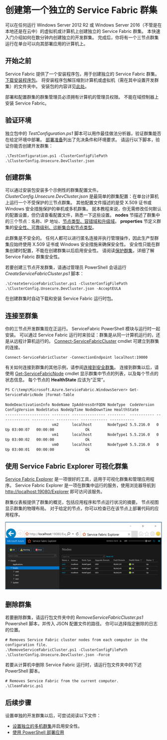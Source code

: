 <properties
    pageTitle="设置独立的 Azure Service Fabric 群集 | Azure"
    description="创建一个独立的开发群集，在同一计算机上运行三个节点。 完成此设置后，即可开始创建多机群集。"
    services="service-fabric"
    documentationcenter=".net"
    author="rwike77"
    manager="timlt"
    editor="" />
<tags
    ms.assetid=""
    ms.service="service-fabric"
    ms.devlang="dotNet"
    ms.topic="get-started-article"
    ms.tgt_pltfrm="NA"
    ms.workload="NA"
    ms.date="04/11/2017"
    wacn.date="05/15/2017"
    ms.author="ryanwi"
    ms.translationtype="Human Translation"
    ms.sourcegitcommit="457fc748a9a2d66d7a2906b988e127b09ee11e18"
    ms.openlocfilehash="a3176fd762dc96b5c43c0f80474995ffd279f4f1"
    ms.contentlocale="zh-cn"
    ms.lasthandoff="05/05/2017" />

# <a name="create-your-first-service-fabric-standalone-cluster"></a>创建第一个独立的 Service Fabric 群集
可以在任何运行 Windows Server 2012 R2 或 Windows Server 2016（不管是在本地还是在云中）的虚拟机或计算机上创建独立的 Service Fabric 群集。 本快速入门介绍如何在数分钟内创建独立的开发群集。  完成后，你将有一个三节点群集运行在单台可以向其部署应用的计算机上。

## <a name="before-you-begin"></a>开始之前
Service Fabric 提供了一个安装程序包，用于创建独立的 Service Fabric 群集。  [下载安装程序包](http://go.microsoft.com/fwlink/?LinkId=730690)。  将安装程序包解压缩到计算机或虚拟机（需在其中设置开发群集）的文件夹中。  安装包的内容详见[此处](/documentation/articles/service-fabric-cluster-standalone-package-contents/)。

部署和配置群集的群集管理员必须拥有计算机的管理员权限。 不能在域控制器上安装 Service Fabric。

## <a name="validate-the-environment"></a>验证环境
独立包中的 *TestConfiguration.ps1* 脚本可以用作最佳做法分析器，验证群集能否在给定环境中部署。 [部署准备](/documentation/articles/service-fabric-cluster-standalone-deployment-preparation/)列出了先决条件和环境要求。 请运行以下脚本，验证你能否创建开发群集：

    .\TestConfiguration.ps1 -ClusterConfigFilePath .\ClusterConfig.Unsecure.DevCluster.json

## <a name="create-the-cluster"></a>创建群集
可以通过安装包安装多个示例性的群集配置文件。 *ClusterConfig.Unsecure.DevCluster.json* 是最简单的群集配置：在单台计算机上运行一个不受保护的三节点群集。  其他配置文件描述的是受 X.509 证书或 Windows 安全措施保护的单机或多机群集。  就本教程来说，你无需修改任何默认的配置设置，但仍请查看配置文件，熟悉一下这些设置。  **nodes** 节描述了群集中的三个节点：名称、IP 地址、[节点类型、容错域和升级域](/documentation/articles/service-fabric-cluster-manifest/#nodes-on-the-cluster)。  **properties** 节定义群集的[安全性、可靠级别、诊断集合和节点类型](/documentation/articles/service-fabric-cluster-manifest/#cluster-properties)。

此群集是不安全的。  任何人都可以进行匿名连接并执行管理操作，因此生产型群集应始终使用 X.509 证书或 Windows 安全措施来确保安全性。  安全性只能在群集创建时配置，不能在创建群集以后启用安全性。  请阅读[保护群集](/documentation/articles/service-fabric-cluster-security/)，详细了解 Service Fabric 群集安全性。  

若要创建三节点开发群集，请通过管理员 PowerShell 会话运行 *CreateServiceFabricCluster.ps1* 脚本：

    .\CreateServiceFabricCluster.ps1 -ClusterConfigFilePath .\ClusterConfig.Unsecure.DevCluster.json -AcceptEULA

在创建群集时自动下载和安装 Service Fabric 运行时包。

## <a name="connect-to-the-cluster"></a>连接至群集
你的三节点开发群集现在正运行。 ServiceFabric PowerShell 模块与运行时一起安装。  可以通过 Service Fabric 运行时来验证：群集是从同一计算机运行的，还是从远程计算机运行的。  [Connect-ServiceFabricCluster](https://docs.microsoft.com/zh-cn/powershell/module/ServiceFabric/Connect-ServiceFabricCluster) cmdlet 可建立到群集的连接。   

    Connect-ServiceFabricCluster -ConnectionEndpoint localhost:19000

有关如何连接到群集的其他示例，请参阅[连接到安全群集](/documentation/articles/service-fabric-connect-to-secure-cluster/)。 连接到群集以后，请使用 [Get-ServiceFabricNode](https://docs.microsoft.com/zh-cn/powershell/module/servicefabric/get-servicefabricnode) cmdlet 显示群集中节点的列表，以及每个节点的状态信息。 每个节点的 **HealthState** 应该为“正常”。

    PS C:\temp\Microsoft.Azure.ServiceFabric.WindowsServer> Get-ServiceFabricNode |Format-Table

    NodeDeactivationInfo NodeName IpAddressOrFQDN NodeType  CodeVersion ConfigVersion NodeStatus NodeUpTime NodeDownTime HealthState
    -------------------- -------- --------------- --------  ----------- ------------- ---------- ---------- ------------ -----------
                         vm2      localhost       NodeType2 5.5.216.0   0                     Up 03:00:07   00:00:00              Ok
                         vm1      localhost       NodeType1 5.5.216.0   0                     Up 03:00:02   00:00:00              Ok
                         vm0      localhost       NodeType0 5.5.216.0   0                     Up 03:00:01   00:00:00              Ok

## <a name="visualize-the-cluster-using-service-fabric-explorer"></a>使用 Service Fabric Explorer 可视化群集
[Service Fabric Explorer](/documentation/articles/service-fabric-visualizing-your-cluster/) 是一项很好的工具，适用于可视化群集和管理应用程序。  Service Fabric Explorer 是一项在群集中运行的服务，使用浏览器导航到 [http://localhost:19080/Explorer](http://localhost:19080/Explorer) 即可访问该服务。 

群集仪表板提供了群集的概览，包括应用程序和节点运行状况的摘要。 节点视图显示群集的物理布局。 对于给定的节点，你可以检查已在该节点上部署代码的应用程序。

![Service Fabric Explorer][service-fabric-explorer]

## <a name="remove-the-cluster"></a>删除群集
若要删除群集，请运行包文件夹中的 *RemoveServiceFabricCluster.ps1* Powershell 脚本，并传入 JSON 配置文件的路径。 你可以选择指定删除的日志的位置。

    # Removes Service Fabric cluster nodes from each computer in the configuration file.
    .\RemoveServiceFabricCluster.ps1 -ClusterConfigFilePath .\ClusterConfig.Unsecure.DevCluster.json -Force

若要从计算机中删除 Service Fabric 运行时，请运行包文件夹中的下述 PowerShell 脚本。

    # Removes Service Fabric from the current computer.
    .\CleanFabric.ps1

## <a name="next-steps"></a>后续步骤
设置单独的开发群集以后，可尝试阅读以下文件：
* [设置独立的多机群集](/documentation/articles/service-fabric-cluster-creation-for-windows-server/)并启用安全性。
* [使用 PowerShell 部署应用](/documentation/articles/service-fabric-deploy-remove-applications/)

[service-fabric-explorer]: ./media/service-fabric-get-started-standalone-cluster/sfx.png